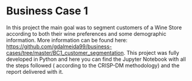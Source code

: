 # Business Case 1

In this project the main goal was to segment customers of a Wine Store according to both their wine preferences and some demographic information.
More information can be found here: https://github.com/gdalmeida99/business-cases/tree/master/BC1_customer_segmentation.
This project was fully developed in Python and here you can find the Jupyter Notebook with all the steps followed ( according to the CRISP-DM methodology) and the report delivered with it. 
